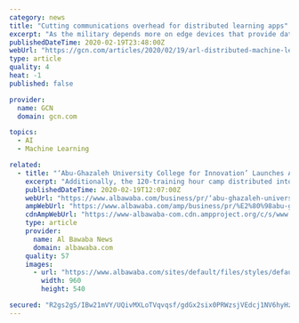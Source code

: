 ```yaml
---
category: news
title: "Cutting communications overhead for distributed learning apps"
excerpt: "As the military depends more on edge devices that provide data-driven insights and allow warfighters to better collaborate, machine-learning applications face challenges sharing their data in contested, congested and bandwidth-constrained environments. Now, scientists at the Army Research Lab have shown that distributed deep learning algorithms ..."
publishedDateTime: 2020-02-19T23:48:00Z
webUrl: "https://gcn.com/articles/2020/02/19/arl-distributed-machine-learning.aspx"
type: article
quality: 4
heat: -1
published: false

provider:
  name: GCN
  domain: gcn.com

topics:
  - AI
  - Machine Learning

related:
  - title: "‘Abu-Ghazaleh University College for Innovation’ Launches AI Training Camp"
    excerpt: "Additionally, the 120-training hour camp distributed into three courses, enables trainees to acquire practical and scientific skills in various fields including English language, communication, soft skills, AI and Data Science ... Professional Interpretation and Translation, Website Arabization, Domain Names Registration, ICT Strategic Planning ..."
    publishedDateTime: 2020-02-19T12:07:00Z
    webUrl: "https://www.albawaba.com/business/pr/‘abu-ghazaleh-university-college-innovation’-launches-ai-training-camp-1340130"
    ampWebUrl: "https://www.albawaba.com/amp/business/pr/%E2%80%98abu-ghazaleh-university-college-innovation%E2%80%99-launches-ai-training-camp-1340130"
    cdnAmpWebUrl: "https://www-albawaba-com.cdn.ampproject.org/c/s/www.albawaba.com/amp/business/pr/%E2%80%98abu-ghazaleh-university-college-innovation%E2%80%99-launches-ai-training-camp-1340130"
    type: article
    provider:
      name: Al Bawaba News
      domain: albawaba.com
    quality: 57
    images:
      - url: "https://www.albawaba.com/sites/default/files/styles/default/public/2020-02/unnamed%20%281%29_3.jpg?itok=-2ewh1wi"
        width: 960
        height: 540

secured: "R2gs2gS/IBw21mVY/UQivMXLoTVqvqsf/gdGx2six0PRWzsjVEdcj1NV6hyHz8sue4o6xIEMFxOnIDW/Ndf/oveOlLs4lFyse8/W3rc3MtXFDt+LxRwiCn1/JPiA1L5Q1gJYMU8gtk1UFd1lG+CurjqLwDVJn7ImYepListKWBWp4GPwtDH+edpuw+ARdLv6Y9e8fjGFhgf+Q7tV587TaJsg3S4pi2WKoqEf9KDc85PEberoYgBIwjMTSmil0KBYRbGLJsZRr/9de1UPGI+kxksW99aYSMQwesPHy1i4xEeysT9EIEEmCajJ4WETvNIvJuAicTbgONHsbR0EndQnNf4xKfArmzVSesbEjO0I8dSkstkNNPX2+vZ9wRx+SHG0wSXBjcg1AHWvakOzAVGFHU6OPSmo8LPNP8NsAEK0skbk9yiiGWOcl+/xjhEsJHM6oOEJLNbQhsm0qTtGYobSrnVfPBGt5hQpYMa7aohwEnA=;s9dIXh1n2IKe9Q8ZgTk+MQ=="
---
```


